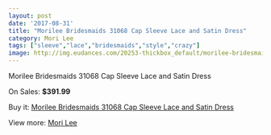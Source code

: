 ```yaml
---
layout: post
date: '2017-08-31'
title: "Morilee Bridesmaids 31068 Cap Sleeve Lace and Satin Dress"
category: Mori Lee
tags: ["sleeve","lace","bridesmaids","style","crazy"]
image: http://img.eudances.com/20253-thickbox_default/morilee-bridesmaids-31068-cap-sleeve-lace-and-satin-dress.jpg
---
```

Morilee Bridesmaids 31068 Cap Sleeve Lace and Satin Dress

On Sales: **$391.99**
<a href="https://www.eudances.com/en/mori-lee/6069-morilee-bridesmaids-31068-cap-sleeve-lace-and-satin-dress.html"><amp-img layout="responsive" width="600" height="600" src="//img.eudances.com/20253-thickbox_default/morilee-bridesmaids-31068-cap-sleeve-lace-and-satin-dress.jpg" alt="Morilee Bridesmaids 31068 Cap Sleeve Lace and Satin Dress 0" /></a>
<a href="https://www.eudances.com/en/mori-lee/6069-morilee-bridesmaids-31068-cap-sleeve-lace-and-satin-dress.html"><amp-img layout="responsive" width="600" height="600" src="//img.eudances.com/20254-thickbox_default/morilee-bridesmaids-31068-cap-sleeve-lace-and-satin-dress.jpg" alt="Morilee Bridesmaids 31068 Cap Sleeve Lace and Satin Dress 1" /></a>

Buy it: [Morilee Bridesmaids 31068 Cap Sleeve Lace and Satin Dress](https://www.eudances.com/en/mori-lee/6069-morilee-bridesmaids-31068-cap-sleeve-lace-and-satin-dress.html "Morilee Bridesmaids 31068 Cap Sleeve Lace and Satin Dress")

View more: [Mori Lee](https://www.eudances.com/en/65-mori-lee "Mori Lee")